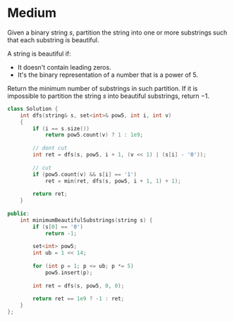 # Medium

Given a binary string $s$, partition the string into one or more substrings such that each substring is beautiful.

A string is beautiful if:

- It doesn't contain leading zeros.
- It's the binary representation of a number that is a power of $5$.

Return the minimum number of substrings in such partition. If it is impossible to partition the string $s$ into beautiful substrings, return $-1$.

```cpp
class Solution {
    int dfs(string& s, set<int>& pow5, int i, int v)
    {
        if (i == s.size())
            return pow5.count(v) ? 1 : 1e9;
        
        // dont cut
        int ret = dfs(s, pow5, i + 1, (v << 1) | (s[i] - '0'));
        
        // cut
        if (pow5.count(v) && s[i] == '1')
            ret = min(ret, dfs(s, pow5, i + 1, 1) + 1);
        
        return ret;
    }
    
public:
    int minimumBeautifulSubstrings(string s) {
        if (s[0] == '0')
            return -1;
        
        set<int> pow5;
        int ub = 1 << 14;
        
        for (int p = 1; p <= ub; p *= 5)
            pow5.insert(p);
        
        int ret = dfs(s, pow5, 0, 0);
        
        return ret == 1e9 ? -1 : ret;
    }
};
```
